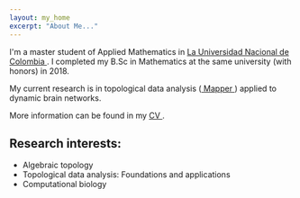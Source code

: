 ```yaml
---
layout: my_home
excerpt: "About Me..."
---
```


<p>I'm a master student of Applied Mathematics in <a href="https://unal.edu.co/" target=_blank > La Universidad Nacional de Colombia </a>. I completed my B.Sc in Mathematics at the same university (with honors) in 2018.</p> 

<p> My current research is in topological data analysis (<a href="https://diglib.eg.org/handle/10.2312/SPBG.SPBG07.091-100" target=_blank > Mapper </a>) applied to dynamic brain networks. </p>

More information can be found in my <a href="./CV_Astrid_Olave.pdf" target=_blank> CV </a>. 

<h2> Research interests: </h2>

<ul>
<li> Algebraic topology 
<li> Topological data analysis:
Foundations and applications 
<li> Computational biology 



